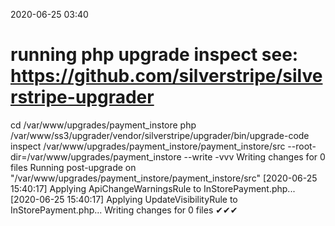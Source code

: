2020-06-25 03:40

# running php upgrade inspect see: https://github.com/silverstripe/silverstripe-upgrader
cd /var/www/upgrades/payment_instore
php /var/www/ss3/upgrader/vendor/silverstripe/upgrader/bin/upgrade-code inspect /var/www/upgrades/payment_instore/payment_instore/src  --root-dir=/var/www/upgrades/payment_instore --write -vvv
Writing changes for 0 files
Running post-upgrade on "/var/www/upgrades/payment_instore/payment_instore/src"
[2020-06-25 15:40:17] Applying ApiChangeWarningsRule to InStorePayment.php...
[2020-06-25 15:40:17] Applying UpdateVisibilityRule to InStorePayment.php...
Writing changes for 0 files
✔✔✔